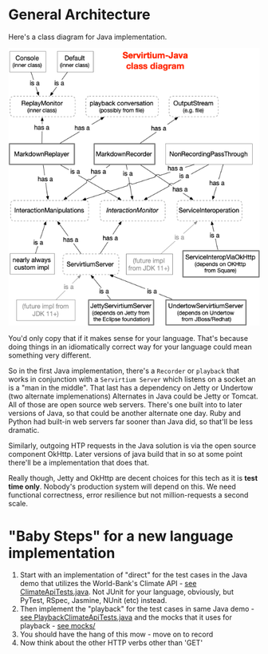 # General Architecture

Here's a class diagram for Java implementation.

![the class diagram](servirtium-java-class-diagram.png)

You'd only copy that if it makes sense for your language. That's because doing things in an idiomatically 
correct way for your language could mean something very different.  

So in the first Java implementation, there's a 
`Recorder` or `playback` that works in conjunction with a `Servirtium Server` which listens on a socket an is
a "man in the middle". That last has a dependency on Jetty or Undertow (two alternate implemenations) 
Alternates in Java could be Jetty or Tomcat. All of those 
are open source web servers. There's one built into to later versions of Java, so that could be another
alternate one day. Ruby and Python had built-in web servers far sooner than Java did, so that'll be less dramatic.

Similarly, outgoing HTP requests in the Java solution is via the open source component OkHttp. Later versions 
of java build that in so at some point there'll be a implementation that does that.

Really though, Jetty and OkHttp are decent choices for this tech as it is **test time only**. Nobody's production
system will depend on this. We need functional correctness, error resilience but not million-requests a second 
scale. 

# "Baby Steps" for a new language implementation

1. Start with an implementation of "direct" for the test cases in the Java demo that utilizes the World-Bank's Climate API - [see ClimateApiTests.java](https://github.com/servirtium/demo-java-climate-data-tck/blob/master/src/test/java/com/paulhammant/climatedata/ClimateApiTests.java). Not JUnit for your language, obviously, but PyTest, RSpec, Jasmine, NUnit (etc) instead. 
2. Then implement the "playback" for the test cases in same Java demo - [see PlaybackClimateApiTests.java](https://github.com/servirtium/demo-java-climate-data-tck/blob/master/src/test/java/com/paulhammant/climatedata/PlaybackClimateApiTests.java) and the mocks that it uses for playback - [see mocks/](https://github.com/servirtium/demo-java-climate-data-tck/tree/master/src/test/mocks)
3. You should have the hang of this mow - move on to record
4. Now think about the other HTTP verbs other than 'GET'

